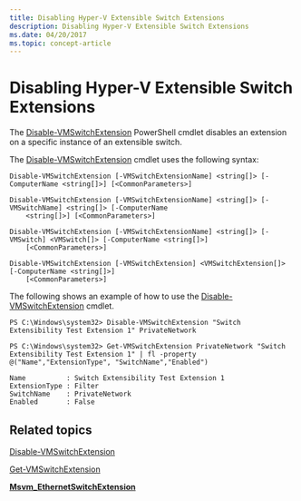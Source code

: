```yaml
---
title: Disabling Hyper-V Extensible Switch Extensions
description: Disabling Hyper-V Extensible Switch Extensions
ms.date: 04/20/2017
ms.topic: concept-article
---
```


# Disabling Hyper-V Extensible Switch Extensions


The [Disable-VMSwitchExtension](/powershell/module/hyper-v/disable-vmswitchextension) PowerShell cmdlet disables an extension on a specific instance of an extensible switch.

The [Disable-VMSwitchExtension](/powershell/module/hyper-v/disable-vmswitchextension) cmdlet uses the following syntax:

``` syntax
Disable-VMSwitchExtension [-VMSwitchExtensionName] <string[]> [-ComputerName <string[]>] [<CommonParameters>]

Disable-VMSwitchExtension [-VMSwitchExtensionName] <string[]> [-VMSwitchName] <string[]> [-ComputerName
    <string[]>] [<CommonParameters>]

Disable-VMSwitchExtension [-VMSwitchExtensionName] <string[]> [-VMSwitch] <VMSwitch[]> [-ComputerName <string[]>]
    [<CommonParameters>]

Disable-VMSwitchExtension [-VMSwitchExtension] <VMSwitchExtension[]> [-ComputerName <string[]>]
    [<CommonParameters>]
```

The following shows an example of how to use the [Disable-VMSwitchExtension](/powershell/module/hyper-v/disable-vmswitchextension) cmdlet.

``` syntax
PS C:\Windows\system32> Disable-VMSwitchExtension "Switch Extensibility Test Extension 1" PrivateNetwork

PS C:\Windows\system32> Get-VMSwitchExtension PrivateNetwork "Switch Extensibility Test Extension 1" | fl -property @("Name","ExtensionType", "SwitchName","Enabled")

Name          : Switch Extensibility Test Extension 1
ExtensionType : Filter
SwitchName    : PrivateNetwork
Enabled       : False
```

## Related topics


[Disable-VMSwitchExtension](/powershell/module/hyper-v/disable-vmswitchextension)

[Get-VMSwitchExtension](/powershell/module/hyper-v/get-vmsystemswitchextension)

[**Msvm\_EthernetSwitchExtension**](/windows/desktop/HyperV_v2/msvm-ethernetswitchextension)

 

